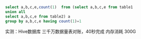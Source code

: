 
```sql
select a,b,c,e,count(1)  from (select a,b,c,e from table1
union all 
select a,b,c,e from table2) a
group by a,b,c,e having count(1)=1
```

实测：Hive数据库
三千万数据量表对账，40秒完成
内存消耗 300G